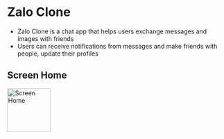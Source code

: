 # Zalo Clone
- Zalo Clone is a chat app that helps users exchange messages and images with friends
- Users can receive notifications from messages and make friends with people, update their profiles

## Screen Home
<img src="![video_screen_home](https://github.com/user-attachments/assets/dace1fce-7f7c-4732-9b94-10975e807bd1)" alt="Screen Home" width="100">
